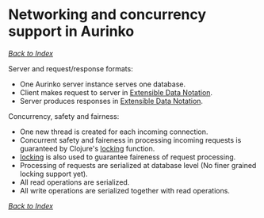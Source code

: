 Networking and concurrency support in Aurinko
=============================================

*[Back to Index][]*

Server and request/response formats:

-   One Aurinko server instance serves one database.
-   Client makes request to server in [Extensible Data Notation][].
-   Server produces responses in [Extensible Data Notation][].

Concurrency, safety and fairness:

-   One new thread is created for each incoming connection.
-   Concurrent safety and faireness in processing incoming requests is guaranteed by Clojure's [locking][] function.
-   [locking][] is also used to guarantee faireness of request processing.
-   Processing of requests are serialized at database level (No finer grained locking support yet).
-   All read operations are serialized.
-   All write operations are serialized together with read operations.

*[Back to Index][]*

[Back to Index]: https://github.com/HouzuoGuo/Aurinko/wiki
[Extensible Data Notation]: https://github.com/edn-format/edn
[locking]: http://clojuredocs.org/clojure_core/clojure.core/locking
